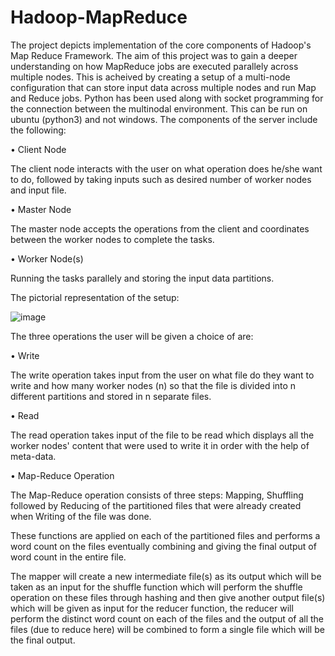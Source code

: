 # Hadoop-MapReduce
The project depicts implementation of the core components of Hadoop's Map Reduce Framework.
The aim of this project was to gain a deeper understanding on how MapReduce jobs are executed parallely across multiple nodes. This is acheived by creating a setup of a multi-node configuration that can store input data across multiple nodes and run Map and Reduce jobs.
Python has been used along with socket programming for the connection between the multinodal environment.
This can be run on ubuntu (python3) and not windows.
The components of the server include the following:

•	Client Node

  The client node interacts with the user on what operation does he/she want to do, followed by taking inputs such as desired number of worker nodes and input file.
  
•	Master Node

  The master node accepts the operations from the client and coordinates between the worker nodes to complete the tasks.
  
•	Worker Node(s)

  Running the tasks parallely and storing the input data partitions.
    
The pictorial representation of the setup:

![image](https://user-images.githubusercontent.com/94732433/205029000-beaaba02-b78f-4008-b2e2-0baaf3e0ccdb.png)

The three operations the user will be given a choice of are:

• Write

  The write operation takes input from the user on what file do they want to write and how many worker nodes (n) so that the file is divided into n different partitions and stored in n separate files.
  
• Read

  The read operation takes input of the file to be read which displays all the worker nodes' content that were used to write it in order with the help of meta-data.
  
• Map-Reduce Operation

  The Map-Reduce operation consists of three steps: Mapping, Shuffling followed by Reducing of the partitioned files that were already created when Writing of the file was done.
  
These functions are applied on each of the partitioned files and performs a word count on the files eventually combining and giving the final output of word count in the entire file.

The mapper will create a new intermediate file(s) as its output which will be taken as an input for the shuffle function which will perform the shuffle operation on these files through hashing and then give another output file(s) which will be given as input for the reducer function, the reducer will perform the distinct word count on each of the files and the output of all the files (due to reduce here) will be combined to form a single file which will be the final output.



